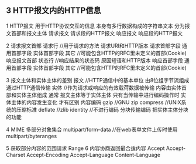 ## 3 HTTP报文内的HTTP信息
1 HTTP报文 用于HTTP协议交互的信息 本身有多行数据构成的字符串文本
	分为报文首部和报文主体
请求报文 请求段的HTTP报文
响应报文 响应段的HTTP报文

2 请求报文首部
	请求行 //用于请求的方法 请求URI和HTTP版本
	请求首部字段 
	通用首部字段 
	实体首部字段
	其它 //可能包含HTTP的RFC里未定义的首部(Cookie)
响应报文首部
	状态行 //响应结果的状态码 原因短语和HTTP版本
	响应首部字段 
	通用首部字段 
	实体首部字段
	其它 //可能包含HTTP的RFC里未定义的首部(Cookie)

3 报文主体和实体主体的差别
报文 //HTTP通信中的基本单位 由8位组字节流组成 通过HTTP通信传输
实体 //作为请求或响应的有效载荷数据被传输 内容由实体首部和实体主体组成
	通常 报文主体等于实体主体 只有当传输中进行编码操作时 实体主体的内容发生变化 才有区别
内容编码
	gzip //GNU zip
	compress //UNIX系统的压缩标准
	deflate //zlib
	identity //不进行编码
分块传输编码 把实体主体分块的功能

4 MIME
多部分对象集合
	multipart/form-data //在web表单文件上传时使用
	multipart/byteranges

5 获取部分内容的范围请求
	Range
6 内容协商返回最合适内容
	Accept
	Accept-Charset
	Accept-Encoding
	Accept-Language
	Content-Language